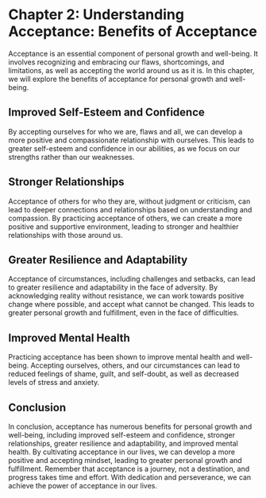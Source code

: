 Chapter 2: Understanding Acceptance: Benefits of Acceptance
===========================================================

Acceptance is an essential component of personal growth and well-being. It involves recognizing and embracing our flaws, shortcomings, and limitations, as well as accepting the world around us as it is. In this chapter, we will explore the benefits of acceptance for personal growth and well-being.

Improved Self-Esteem and Confidence
-----------------------------------

By accepting ourselves for who we are, flaws and all, we can develop a more positive and compassionate relationship with ourselves. This leads to greater self-esteem and confidence in our abilities, as we focus on our strengths rather than our weaknesses.

Stronger Relationships
----------------------

Acceptance of others for who they are, without judgment or criticism, can lead to deeper connections and relationships based on understanding and compassion. By practicing acceptance of others, we can create a more positive and supportive environment, leading to stronger and healthier relationships with those around us.

Greater Resilience and Adaptability
-----------------------------------

Acceptance of circumstances, including challenges and setbacks, can lead to greater resilience and adaptability in the face of adversity. By acknowledging reality without resistance, we can work towards positive change where possible, and accept what cannot be changed. This leads to greater personal growth and fulfillment, even in the face of difficulties.

Improved Mental Health
----------------------

Practicing acceptance has been shown to improve mental health and well-being. Accepting ourselves, others, and our circumstances can lead to reduced feelings of shame, guilt, and self-doubt, as well as decreased levels of stress and anxiety.

Conclusion
----------

In conclusion, acceptance has numerous benefits for personal growth and well-being, including improved self-esteem and confidence, stronger relationships, greater resilience and adaptability, and improved mental health. By cultivating acceptance in our lives, we can develop a more positive and accepting mindset, leading to greater personal growth and fulfillment. Remember that acceptance is a journey, not a destination, and progress takes time and effort. With dedication and perseverance, we can achieve the power of acceptance in our lives.
